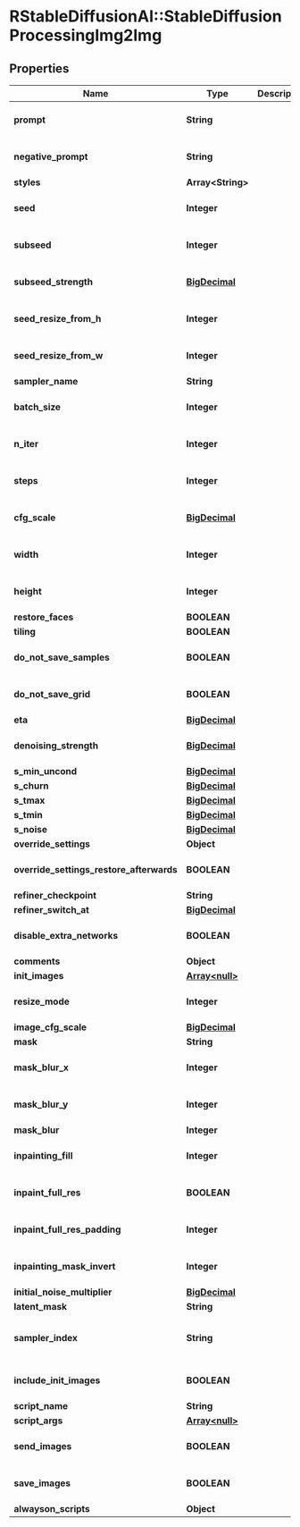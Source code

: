 # RStableDiffusionAI::StableDiffusionProcessingImg2Img

## Properties
Name | Type | Description | Notes
------------ | ------------- | ------------- | -------------
**prompt** | **String** |  | [optional] [default to &#x27;&#x27;]
**negative_prompt** | **String** |  | [optional] [default to &#x27;&#x27;]
**styles** | **Array&lt;String&gt;** |  | [optional] 
**seed** | **Integer** |  | [optional] [default to -1]
**subseed** | **Integer** |  | [optional] [default to -1]
**subseed_strength** | [**BigDecimal**](BigDecimal.md) |  | [optional] [default to 0]
**seed_resize_from_h** | **Integer** |  | [optional] [default to -1]
**seed_resize_from_w** | **Integer** |  | [optional] [default to -1]
**sampler_name** | **String** |  | [optional] 
**batch_size** | **Integer** |  | [optional] [default to 1]
**n_iter** | **Integer** |  | [optional] [default to 1]
**steps** | **Integer** |  | [optional] [default to 50]
**cfg_scale** | [**BigDecimal**](BigDecimal.md) |  | [optional] [default to 7.0]
**width** | **Integer** |  | [optional] [default to 512]
**height** | **Integer** |  | [optional] [default to 512]
**restore_faces** | **BOOLEAN** |  | [optional] 
**tiling** | **BOOLEAN** |  | [optional] 
**do_not_save_samples** | **BOOLEAN** |  | [optional] [default to false]
**do_not_save_grid** | **BOOLEAN** |  | [optional] [default to false]
**eta** | [**BigDecimal**](BigDecimal.md) |  | [optional] 
**denoising_strength** | [**BigDecimal**](BigDecimal.md) |  | [optional] [default to 0.75]
**s_min_uncond** | [**BigDecimal**](BigDecimal.md) |  | [optional] 
**s_churn** | [**BigDecimal**](BigDecimal.md) |  | [optional] 
**s_tmax** | [**BigDecimal**](BigDecimal.md) |  | [optional] 
**s_tmin** | [**BigDecimal**](BigDecimal.md) |  | [optional] 
**s_noise** | [**BigDecimal**](BigDecimal.md) |  | [optional] 
**override_settings** | **Object** |  | [optional] 
**override_settings_restore_afterwards** | **BOOLEAN** |  | [optional] [default to true]
**refiner_checkpoint** | **String** |  | [optional] 
**refiner_switch_at** | [**BigDecimal**](BigDecimal.md) |  | [optional] 
**disable_extra_networks** | **BOOLEAN** |  | [optional] [default to false]
**comments** | **Object** |  | [optional] 
**init_images** | [**Array&lt;null&gt;**](.md) |  | [optional] 
**resize_mode** | **Integer** |  | [optional] [default to 0]
**image_cfg_scale** | [**BigDecimal**](BigDecimal.md) |  | [optional] 
**mask** | **String** |  | [optional] 
**mask_blur_x** | **Integer** |  | [optional] [default to 4]
**mask_blur_y** | **Integer** |  | [optional] [default to 4]
**mask_blur** | **Integer** |  | [optional] 
**inpainting_fill** | **Integer** |  | [optional] [default to 0]
**inpaint_full_res** | **BOOLEAN** |  | [optional] [default to true]
**inpaint_full_res_padding** | **Integer** |  | [optional] [default to 0]
**inpainting_mask_invert** | **Integer** |  | [optional] [default to 0]
**initial_noise_multiplier** | [**BigDecimal**](BigDecimal.md) |  | [optional] 
**latent_mask** | **String** |  | [optional] 
**sampler_index** | **String** |  | [optional] [default to &#x27;Euler&#x27;]
**include_init_images** | **BOOLEAN** |  | [optional] [default to false]
**script_name** | **String** |  | [optional] 
**script_args** | [**Array&lt;null&gt;**](.md) |  | [optional] 
**send_images** | **BOOLEAN** |  | [optional] [default to true]
**save_images** | **BOOLEAN** |  | [optional] [default to false]
**alwayson_scripts** | **Object** |  | [optional] 

